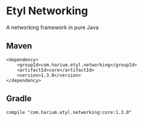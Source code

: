 # Etyl Networking
A networking framework in pure Java

## Maven
```
<dependency>
    <groupId>com.harium.etyl.networking</groupId>
    <artifactId>core</artifactId>
    <version>1.3.0</version>
</dependency>
```

## Gradle
```
compile "com.harium.etyl.networking:core:1.3.0"
```

